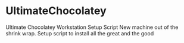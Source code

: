 # UltimateChocolatey
Ultimate Chocolatey Workstation Setup Script
New machine out of the shrink wrap. Setup script to install all the great and the good
